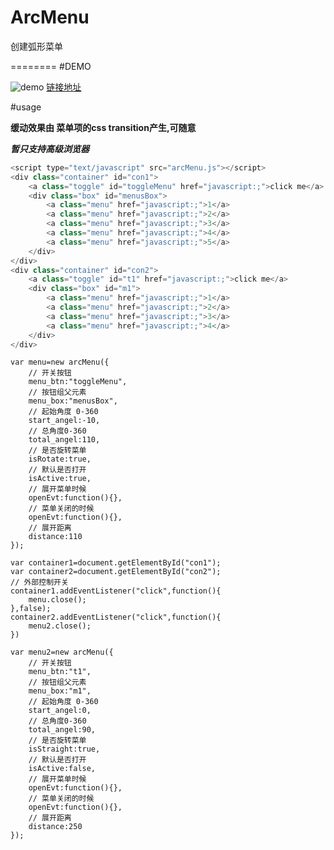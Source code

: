 ArcMenu
=======

创建弧形菜单

========
#DEMO

![demo](http://lyanblog-wordpress.stor.sinaapp.com/wordpress/20150327/QQ%E6%88%AA%E5%9B%BE20150327162134.jpg)
[链接地址](http://liuzheng644607.github.io/arcMenu/)


#usage

**缓动效果由 菜单项的css transition产生,可随意**

***暂只支持高级浏览器***

```javascript
<script type="text/javascript" src="arcMenu.js"></script>
<div class="container" id="con1">
	<a class="toggle" id="toggleMenu" href="javascript:;">click me</a>
	<div class="box" id="menusBox">
		<a class="menu" href="javascript:;">1</a>
		<a class="menu" href="javascript:;">2</a>
		<a class="menu" href="javascript:;">3</a>
		<a class="menu" href="javascript:;">4</a>
		<a class="menu" href="javascript:;">5</a>
	</div>
</div>
<div class="container" id="con2">
	<a class="toggle" id="t1" href="javascript:;">click me</a>
	<div class="box" id="m1">
		<a class="menu" href="javascript:;">1</a>
		<a class="menu" href="javascript:;">2</a>
		<a class="menu" href="javascript:;">3</a>
		<a class="menu" href="javascript:;">4</a>
	</div>
</div>
```

	var menu=new arcMenu({
		// 开关按钮
		menu_btn:"toggleMenu",
		// 按钮组父元素
		menu_box:"menusBox",
		// 起始角度 0-360
		start_angel:-10,
		// 总角度0-360
		total_angel:110,
		// 是否旋转菜单
		isRotate:true,
		// 默认是否打开
		isActive:true,
		// 展开菜单时候
		openEvt:function(){},
		// 菜单关闭的时候
		openEvt:function(){},
		// 展开距离
		distance:110
	});

	var container1=document.getElementById("con1");
	var container2=document.getElementById("con2");
	// 外部控制开关
	container1.addEventListener("click",function(){
		menu.close();
	},false);
	container2.addEventListener("click",function(){
		menu2.close();
	})

	var menu2=new arcMenu({
		// 开关按钮
		menu_btn:"t1",
		// 按钮组父元素
		menu_box:"m1",
		// 起始角度 0-360
		start_angel:0,
		// 总角度0-360
		total_angel:90,
		// 是否旋转菜单
		isStraight:true,
		// 默认是否打开
		isActive:false,
		// 展开菜单时候
		openEvt:function(){},
		// 菜单关闭的时候
		openEvt:function(){},
		// 展开距离
		distance:250
	});


